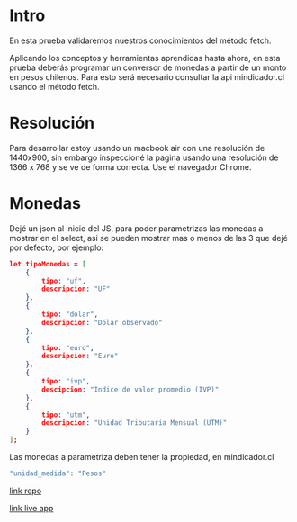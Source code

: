 # Intro

En esta prueba validaremos nuestros conocimientos del método fetch. 

Aplicando los conceptos y herramientas aprendidas hasta ahora, en esta prueba deberás programar un conversor de monedas a partir de un monto en pesos chilenos. Para esto será necesario consultar la api mindicador.cl usando el método fetch.


# Resolución

Para desarrollar estoy usando un macbook air con una resolución de 1440x900, sin embargo inspeccioné la pagina usando una resolución de 1366 x 768 y se ve de forma correcta. Use el navegador Chrome.

# Monedas
Dejé un json al inicio del JS, para poder parametrizas las monedas a mostrar en el select, asi se pueden mostrar mas o menos de las 3 que dejé por defecto, por ejemplo:

```json
let tipoMonedas = [
    {
        tipo: "uf",
        descripcion: "UF"
    },
    {
        tipo: "dolar",
        descripcion: "Dólar observado"
    },
    {
        tipo: "euro",
        descripcion: "Euro"
    },
    {
        tipo: "ivp",
        descipcion: "Indice de valor promedio (IVP)"
    },
    {
        tipo: "utm",
        descripcion: "Unidad Tributaria Mensual (UTM)"
    }
];
```

Las monedas a parametriza deben tener la propiedad, en mindicador.cl 
```javascript
"unidad_medida": "Pesos"
```


[link repo](https://github.com/fisaavedrae/desafio-api)

[link live app](https://desafio-api-verge.vercel.app/)

